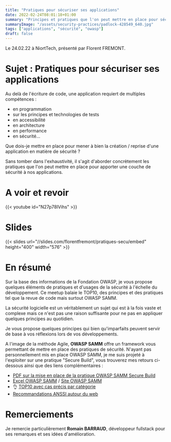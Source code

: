 ```yaml
---
title: "Pratiques pour sécuriser ses applications"
date: 2022-02-24T08:01:18+01:00
summary: "Principes et pratiques que l'on peut mettre en place pour sécuriser nos applications, teasing ! OWASP..."
summaryImage: "/assets/security-practices/padlock-428549_640.jpg"
tags: ["applications", "sécurité", "owasp"]
draft: false
---
```


Le 24.02.22 à NiortTech, présenté par Florent FREMONT.   

# Sujet : Pratiques pour sécuriser ses applications
Au delà de l'écriture de code, une application requiert de multiples compétences :
- en programmation
- sur les principes et technologies de tests
- en accessibilité 
- en architecture 
- en performance
- en sécurité...

Que dois-je mettre en place pour mener à bien la création / reprise d'une application en matière de sécurité ?

Sans tomber dans l'exhaustivité, il s'agit d'aborder concrètement les pratiques que l'on peut mettre en place pour apporter une couche de sécurité à nos applications.

# A voir et revoir 
{{< youtube id="N27p78lVihs" >}}

# Slides
{{< slides url="//slides.com/florentfremont/pratiques-secu/embed" height="400" width="576" >}}


# En résumé
Sur la base des informations de la Fondation OWASP, je vous propose quelques éléments de pratiques et d'usages de la sécurité à l'échelle du développement. 
Ce meetup balaie le TOP10, des principes et des pratiques tel que la revue de code mais surtout OWASP SAMM.


La sécurité logicielle est un véritablement un sujet qui est à la fois vaste et complexe mais ce n'est pas une raison suffisante pour ne pas en appliquer quelques principes au quotidien.

Je vous propose quelques principes qui bien qu'imparfaits peuvent servir de base à vos réflexions lors de vos développements.

A l'image de la méthode Agile, **OWASP SAMM** offre un framework vous permettant de mettre en place des pratiques de sécurité. N'ayant pas personnellement mis en place OWASP SAMM, je me suis projeté à l'exploiter sur une pratique "Secure Build", vous trouverez mes retours ci-dessous ainsi que des liens complémentaires :
- [PDF sur la mise en place de la pratique OWASP SAMM Secure Build](/assets/security-practices/Owasp%20SAMM_compressed.pdf)
- [Excel OWASP SAMM](https://github.com/owaspsamm/toolbox-spreadsheet/tree/main/resources) / [Site OWASP SAMM](https://owaspsamm.org/)
- 👌 [TOP10 avec cas précis par catégorie](https://cheatsheetseries.owasp.org/IndexTopTen.html)
- [Recommandations ANSSI autour du web](https://www.ssi.gouv.fr/guide/recommandations-pour-la-securisation-des-sites-web/)

# Remerciements
Je remercie particulièrement **Romain BARRAUD**, développeur fullstack pour ses remarques et ses idées d'amélioration.